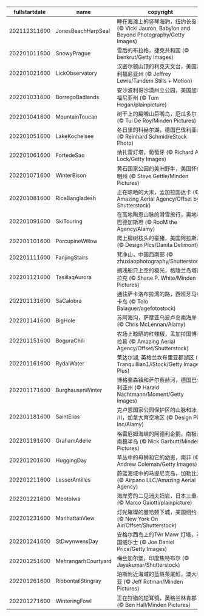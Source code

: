 |fullstartdate|name|copyright|title|image|
|--|--|--|--|--|
202112311600|JonesBeachHarpSeal|睡在海滩上的竖琴海豹，纽约长岛 (© Vicki Jauron, Babylon and Beyond Photography/Getty Images)||![](/zh-CN/2022/01/202112311600JonesBeachHarpSeal.jpg)|
202201011600|SnowyPrague|雪后的布拉格，捷克共和国 (© benkrut/Getty Images)||![](/zh-CN/2022/01/202201011600SnowyPrague.jpg)|
202201021600|LickObservatory|汉密尔顿山顶的利克天文台，美国加利福尼亚州 (© Jeffrey Lewis/Tandem Stills + Motion)||![](/zh-CN/2022/01/202201021600LickObservatory.jpg)|
202201031600|BorregoBadlands|安沙波利哥沙漠州立公园，美国加利福尼亚州 (© Tom Hogan/plainpicture)||![](/zh-CN/2022/01/202201031600BorregoBadlands.jpg)|
202201041600|MountainToucan|树干上的扁嘴山巨嘴鸟，厄瓜多尔 (© Tui De Roy/Minden Pictures)||![](/zh-CN/2022/01/202201041600MountainToucan.jpg)|
202201051600|LakeKochelsee|冬日里的科赫尔湖，德国巴伐利亚州 (© Reinhard Schmid/eStock Photo)||![](/zh-CN/2022/01/202201051600LakeKochelsee.jpg)|
202201061600|FortedeSao|纳扎雷灯塔，葡萄牙 (© Richard A Lock/Getty Images)||![](/zh-CN/2022/01/202201061600FortedeSao.jpg)|
202201071600|WinterBison|黄石国家公园的美洲野牛，美国怀俄明州 (© Steve Gettle/Minden Pictures)||![](/zh-CN/2022/01/202201071600WinterBison.jpg)|
202201081600|RiceBangladesh|正在晾晒的大米，孟加拉国达卡 (© Amazing Aerial Agency/Offset by Shutterstock)||![](/zh-CN/2022/01/202201081600RiceBangladesh.jpg)|
202201091600|SkiTouring|在高地陶恩山脉的滑雪旅行，奥地利巴德加斯坦 (© RooM the Agency/Alamy)||![](/zh-CN/2022/01/202201091600SkiTouring.jpg)|
202201101600|PorcupineWillow|爬上柳树枝头的豪猪，美国阿拉斯加 (© Design Pics/Danita Delimont)||![](/zh-CN/2022/01/202201101600PorcupineWillow.jpg)|
202201111600|FanjingStairs|梵净山，中国西南部 (© zhuxiaophotography/Shutterstock)||![](/zh-CN/2022/01/202201111600FanjingStairs.jpg)|
202201121600|TasiilaqAurora|搁浅船只上空的极光，格陵兰岛塔西拉克 (© Shane P. White/Minden Pictures)||![](/zh-CN/2022/01/202201121600TasiilaqAurora.jpg)|
202201131600|SaCalobra|通往萨卡洛布拉湾的路，西班牙马约卡岛 (© Tolo Balaguer/agefotostock)||![](/zh-CN/2022/01/202201131600SaCalobra.jpg)|
202201141600|BigHole|苏阿海沟，萨摩亚乌波卢岛南海岸 (© Chris McLennan/Alamy)||![](/zh-CN/2022/01/202201141600BigHole.jpg)|
202201151600|BoguraChili|农场上晾晒的红辣椒，孟加拉国博格拉县 (© Amazing Aerial Agency/Offset/Shutterstock)||![](/zh-CN/2022/01/202201151600BoguraChili.jpg)|
202201161600|RydalWater|莱达尔湖, 英格兰坎布里亚郡湖区 (© Tranquillian1/iStock/Getty Images Plus)||![](/zh-CN/2022/01/202201161600RydalWater.jpg)|
202201171600|BurghausenWinter|博格豪森镇和萨尔察赫河，德国巴伐利亚州 (© Harald Nachtmann/Moment/Getty Images)||![](/zh-CN/2022/01/202201171600BurghausenWinter.jpg)|
202201181600|SaintElias|克卢恩国家公园保护区的山脉和冰川，加拿大育空地区 (© Design Pics Inc/Alamy)||![](/zh-CN/2022/01/202201181600SaintElias.jpg)|
202201191600|GrahamAdelie|格雷厄姆海峡的阿德利企鹅，南极洲南极半岛 (© Nick Garbutt/Minden Pictures)||![](/zh-CN/2022/01/202201191600GrahamAdelie.jpg)|
202201201600|HuggingDay|草丛中的母狮和它的幼崽，南非 (© Andrew Coleman/Getty Images)||![](/zh-CN/2022/01/202201201600HuggingDay.jpg)|
202201211600|LesserAntilles|蔚蓝海域中的马提尼克岛，加勒比海 (© Airpano LLC/Amazing Aerial Agency)||![](/zh-CN/2022/01/202201211600LesserAntilles.jpg)|
202201221600|MeotoIwa|海岸旁的二见浦夫妇岩，日本三重县 (© Marco Gaiotti/plainpicture)||![](/zh-CN/2022/01/202201221600MeotoIwa.jpg)|
202201231600|ManhattanView|灯光璀璨的曼哈顿下城，美国纽约 (© New York On Air/Offset/Shutterstock)||![](/zh-CN/2022/01/202201231600ManhattanView.jpg)|
202201241600|StDwynwensDay|安格尔西岛上的Tŵr Mawr 灯塔，英国威尔士 (© Joe Daniel Price/Getty Images)||![](/zh-CN/2022/01/202201241600StDwynwensDay.jpg)|
202201251600|MehrangarhCourtyard|梅兰加尔堡，印度焦特布尔 (© Jayakumar/Shutterstock)||![](/zh-CN/2022/01/202201251600MehrangarhCourtyard.jpg)|
202201261600|RibbontailStingray|珀斯附近海域的蓝斑条尾魟，澳大利亚 (© Jeff Rotman/Minden Pictures)||![](/zh-CN/2022/01/202201261600RibbontailStingray.jpg)|
202201271600|WinteringFowl|正在狩猎的短耳鸮，英格兰林肯郡 (© Ben Hall/Minden Pictures)||![](/zh-CN/2022/01/202201271600WinteringFowl.jpg)|
